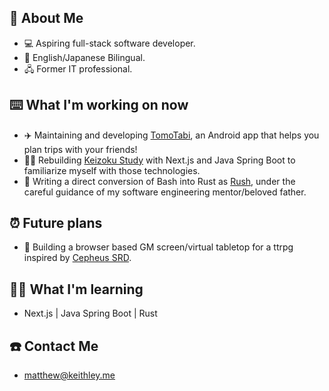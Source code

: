 ## 📖 About Me
  - 💻 Aspiring full-stack software developer.
  - 🗾 English/Japanese Bilingual.
  - 🖧 Former IT professional.

## ⌨️ What I'm working on now
  - ✈️ Maintaining and developing [TomoTabi](https://github.com/tomo-tabi), an Android app that helps you plan trips with your friends!
  - 👨‍🎓 Rebuilding [Keizoku Study](https://github.com/Raeki/keizoku-study) with Next.js and Java Spring Boot to familiarize myself with those technologies.
  - 🦀 Writing a direct conversion of Bash into Rust as [Rush](https://github.com/kalebskeithley/rush), under the careful guidance of my software engineering mentor/beloved father.

## ⏰ Future plans
  - 👾 Building a browser based GM screen/virtual tabletop for a ttrpg inspired by [Cepheus SRD](https://www.orffenspace.com/cepheus-srd/).

## 👨‍🎓 What I'm learning
  - Next.js | Java Spring Boot | Rust

## ☎️ Contact Me
  - matthew@keithley.me
